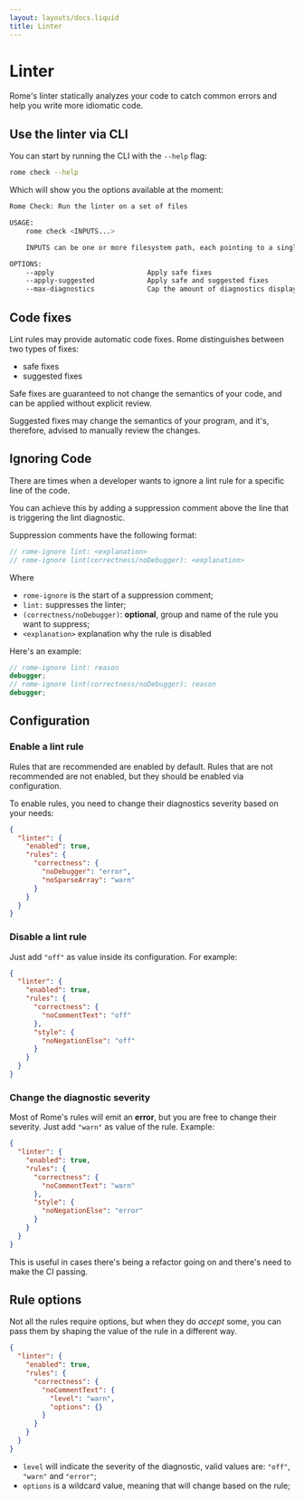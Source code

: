 ```yaml
---
layout: layouts/docs.liquid
title: Linter
---
```


# Linter

Rome's linter statically analyzes your code to catch common errors and help you write more idiomatic code.

## Use the linter via CLI

You can start by running the CLI with the `--help` flag:

```bash
rome check --help
```

Which will show you the options available at the moment:

```bash
Rome Check: Run the linter on a set of files

USAGE:
    rome check <INPUTS...>

    INPUTS can be one or more filesystem path, each pointing to a single file or an entire directory to be searched recursively for supported files

OPTIONS:
    --apply                       Apply safe fixes
    --apply-suggested             Apply safe and suggested fixes
    --max-diagnostics             Cap the amount of diagnostics displayed - default 20

```

## Code fixes

Lint rules may provide automatic code fixes. Rome distinguishes between two types of fixes:

- safe fixes
- suggested fixes

Safe fixes are guaranteed to not change the semantics of your code,
and can be applied without explicit review.

Suggested fixes may change the semantics of your program, and it's,
therefore, advised to manually review the changes.

## Ignoring Code

There are times when a developer wants to ignore a lint rule for a specific line of the code.

You can achieve this by adding a suppression comment above the line that is triggering the lint diagnostic.

Suppression comments have the following format:

```js
// rome-ignore lint: <explanation>
// rome-ignore lint(correctness/noDebugger): <explanation>
```

Where

- `rome-ignore` is the start of a suppression comment;
- `lint:` suppresses the linter;
- `(correctness/noDebugger)`: **optional**, group and name of the rule you want to suppress;
- `<explanation>` explanation why the rule is disabled

Here's an example:

```ts
// rome-ignore lint: reason
debugger;
// rome-ignore lint(correctness/noDebugger): reason
debugger;
```


## Configuration

### Enable a lint rule

Rules that are recommended are enabled by default. Rules that are not recommended
are not enabled, but they should be enabled via configuration.

To enable rules, you need to change their diagnostics severity based on your needs:

```json
{
  "linter": {
    "enabled": true,
    "rules": {
      "correctness": {
        "noDebugger": "error",
        "noSparseArray": "warn"
      }
    }
  }
}
```

### Disable a lint rule

Just add `"off"` as value inside its configuration. For example:

```json
{
  "linter": {
    "enabled": true,
    "rules": {
      "correctness": {
        "noCommentText": "off"
      },
      "style": {
        "noNegationElse": "off"
      }
    }
  }
}
```

### Change the diagnostic severity

Most of Rome's rules will emit an **error**, but you are free to change their severity.
Just add `"warn"` as value of the rule. Example:

```json
{
  "linter": {
    "enabled": true,
    "rules": {
      "correctness": {
        "noCommentText": "warn"
      },
      "style": {
        "noNegationElse": "error"
      }
    }
  }
}
```

This is useful in cases there's being a refactor going on and there's need to make the
CI passing.

## Rule options

Not all the rules require options, but when they do _accept_ some, you can pass them
by shaping the value of the rule in a different way.

```json
{
  "linter": {
    "enabled": true,
    "rules": {
      "correctness": {
        "noCommentText": {
          "level": "warn",
          "options": {}
        }
      }
    }
  }
}
```

- `level` will indicate the severity of the diagnostic, valid values are: `"off"`, `"warn"` and `"error"`;
- `options` is a wildcard value, meaning that will change based on the rule;
